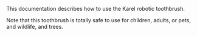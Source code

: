 This documentation describes how to use the Karel robotic
toothbrush.

Note that this toothbrush is totally safe to use for children,
adults, or pets, and wildlife, and trees.

